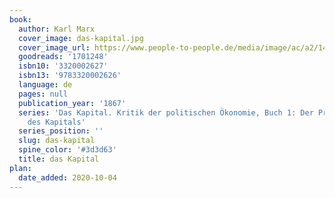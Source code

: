 ```yaml
---
book:
  author: Karl Marx
  cover_image: das-kapital.jpg
  cover_image_url: https://www.people-to-people.de/media/image/ac/a2/14/kapital1_600x600.jpg
  goodreads: '1701248'
  isbn10: '3320002627'
  isbn13: '9783320002626'
  language: de
  pages: null
  publication_year: '1867'
  series: 'Das Kapital. Kritik der politischen Ökonomie, Buch 1: Der Produktionsprozess
    des Kapitals'
  series_position: ''
  slug: das-kapital
  spine_color: '#3d3d63'
  title: das Kapital
plan:
  date_added: 2020-10-04
---
```

